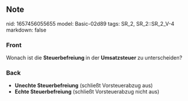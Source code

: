 ## Note
nid: 1657456055655
model: Basic-02d89
tags: SR_2, SR_2::SR_2_V-4
markdown: false

### Front
Wonach ist die <b>Steuerbefreiung </b>in der <b>Umsatzsteuer </b>zu unterscheiden?

### Back
<ul>
  <li><b>Unechte Steuerbefreiung</b> (schließt Vorsteuerabzug aus)
  <li><b>Echte Steuerbefreiung</b> (schließt Vorsteuerabzug nicht
  aus)
</ul>

